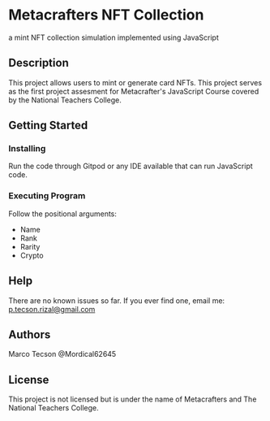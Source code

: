 # Metacrafters NFT Collection
a mint NFT collection simulation implemented using JavaScript

## Description
This project allows users to mint or generate card NFTs. 
This project serves as the first project assesment for Metacrafter's JavaScript Course 
covered by the National Teachers College.

## Getting Started
### Installing
Run the code through Gitpod or any IDE available that can run JavaScript code.

### Executing Program
Follow the positional arguments:
- Name
- Rank
- Rarity
- Crypto

## Help
There are no known issues so far. If you ever find one, email me: p.tecson.rizal@gmail.com

## Authors
Marco Tecson @Mordical62645

## License
This project is not licensed but is under the name of Metacrafters and The National Teachers College.
